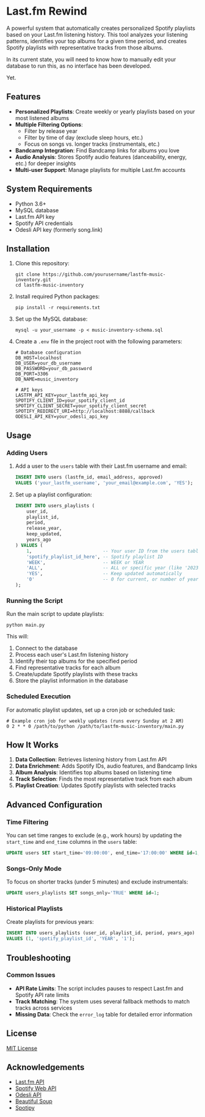 # Last.fm Rewind

A powerful system that automatically creates personalized Spotify playlists based on your Last.fm listening history. This tool analyzes your listening patterns, identifies your top albums for a given time period, and creates Spotify playlists with representative tracks from those albums.

In its current state, you will need to know how to manually edit your database to run this, as no interface has been developed. 

Yet.

## Features

- **Personalized Playlists**: Create weekly or yearly playlists based on your most listened albums
- **Multiple Filtering Options**:
  - Filter by release year
  - Filter by time of day (exclude sleep hours, etc.)
  - Focus on songs vs. longer tracks (instrumentals, etc.)
- **Bandcamp Integration**: Find Bandcamp links for albums you love
- **Audio Analysis**: Stores Spotify audio features (danceability, energy, etc.) for deeper insights
- **Multi-user Support**: Manage playlists for multiple Last.fm accounts

## System Requirements

- Python 3.6+
- MySQL database
- Last.fm API key
- Spotify API credentials
- Odesli API key (formerly song.link) 

## Installation

1. Clone this repository:
   ```
   git clone https://github.com/yourusername/lastfm-music-inventory.git
   cd lastfm-music-inventory
   ```

2. Install required Python packages:
   ```
   pip install -r requirements.txt
   ```

3. Set up the MySQL database:
   ```
   mysql -u your_username -p < music-inventory-schema.sql
   ```

4. Create a `.env` file in the project root with the following parameters:
   ```
   # Database configuration
   DB_HOST=localhost
   DB_USER=your_db_username
   DB_PASSWORD=your_db_password
   DB_PORT=3306
   DB_NAME=music_inventory

   # API keys
   LASTFM_API_KEY=your_lastfm_api_key
   SPOTIFY_CLIENT_ID=your_spotify_client_id
   SPOTIFY_CLIENT_SECRET=your_spotify_client_secret
   SPOTIFY_REDIRECT_URI=http://localhost:8888/callback
   ODESLI_API_KEY=your_odesli_api_key
   ```

## Usage

### Adding Users

1. Add a user to the `users` table with their Last.fm username and email:
   ```sql
   INSERT INTO users (lastfm_id, email_address, approved) 
   VALUES ('your_lastfm_username', 'your_email@example.com', 'YES');
   ```

2. Set up a playlist configuration:
   ```sql
   INSERT INTO users_playlists (
       user_id, 
       playlist_id, 
       period, 
       release_year, 
       keep_updated, 
       years_ago
   ) VALUES (
       1,                          -- Your user ID from the users table
       'spotify_playlist_id_here', -- Spotify playlist ID
       'WEEK',                     -- WEEK or YEAR
       'ALL',                      -- ALL or specific year (like '2023')
       'YES',                      -- Keep updated automatically
       '0'                         -- 0 for current, or number of years ago
   );
   ```

### Running the Script

Run the main script to update playlists:

```
python main.py
```

This will:
1. Connect to the database
2. Process each user's Last.fm listening history
3. Identify their top albums for the specified period
4. Find representative tracks for each album
5. Create/update Spotify playlists with these tracks
6. Store the playlist information in the database

### Scheduled Execution

For automatic playlist updates, set up a cron job or scheduled task:

```
# Example cron job for weekly updates (runs every Sunday at 2 AM)
0 2 * * 0 /path/to/python /path/to/lastfm-music-inventory/main.py
```

## How It Works

1. **Data Collection**: Retrieves listening history from Last.fm API
2. **Data Enrichment**: Adds Spotify IDs, audio features, and Bandcamp links
3. **Album Analysis**: Identifies top albums based on listening time
4. **Track Selection**: Finds the most representative track from each album
5. **Playlist Creation**: Updates Spotify playlists with selected tracks

## Advanced Configuration

### Time Filtering

You can set time ranges to exclude (e.g., work hours) by updating the `start_time` and `end_time` columns in the `users` table:

```sql
UPDATE users SET start_time='09:00:00', end_time='17:00:00' WHERE id=1;
```

### Songs-Only Mode

To focus on shorter tracks (under 5 minutes) and exclude instrumentals:

```sql
UPDATE users_playlists SET songs_only='TRUE' WHERE id=1;
```

### Historical Playlists

Create playlists for previous years:

```sql
INSERT INTO users_playlists (user_id, playlist_id, period, years_ago) 
VALUES (1, 'spotify_playlist_id', 'YEAR', '1');
```

## Troubleshooting

### Common Issues

- **API Rate Limits**: The script includes pauses to respect Last.fm and Spotify API rate limits
- **Track Matching**: The system uses several fallback methods to match tracks across services
- **Missing Data**: Check the `error_log` table for detailed error information


## License

[MIT License](LICENSE)

## Acknowledgements

- [Last.fm API](https://www.last.fm/api)
- [Spotify Web API](https://developer.spotify.com/documentation/web-api/)
- [Odesli API](https://odesli.co/)
- [Beautiful Soup](https://www.crummy.com/software/BeautifulSoup/)
- [Spotipy](https://spotipy.readthedocs.io/)
